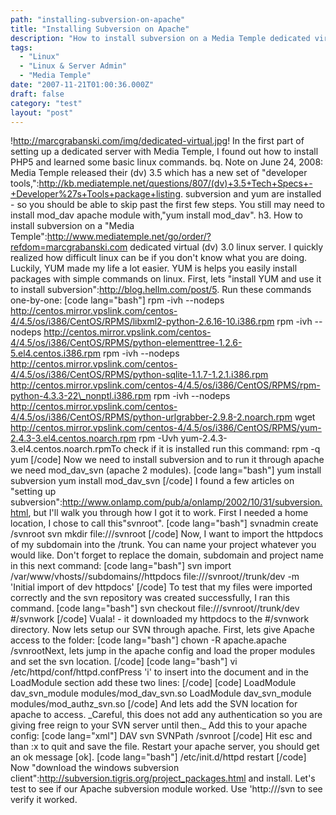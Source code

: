 ```yaml
---
path: "installing-subversion-on-apache"
title: "Installing Subversion on Apache"
description: "How to install subversion on a Media Temple dedicated virtual (dv) 3.0 linux server."
tags: 
  - "Linux"
  - "Linux & Server Admin"
  - "Media Temple"
date: "2007-11-21T01:00:36.000Z"
draft: false
category: "test"
layout: "post"
---
```


!http://marcgrabanski.com/img/dedicated-virtual.jpg! In the first part of setting up a dedicated server with Media Temple, I found out how to install PHP5 and learned some basic linux commands. bq. Note on June 24, 2008: Media Temple released their (dv) 3.5 which has a new set of "developer tools,":http://kb.mediatemple.net/questions/807/(dv)+3.5+Tech+Specs+-+Developer%27s+Tools+package+listing. subversion and yum are installed - so you should be able to skip past the first few steps. You still may need to install mod\_dav apache module with,"yum install mod\_dav". h3. How to install subversion on a "Media Temple":http://www.mediatemple.net/go/order/?refdom=marcgrabanski.com dedicated virtual (dv) 3.0 linux server. I quickly realized how difficult linux can be if you don't know what you are doing. Luckily, YUM made my life a lot easier. YUM is helps you easily install packages with simple commands on linux. First, lets "install YUM and use it to install subversion":http://blog.hellm.com/post/5. Run these commands one-by-one: \[code lang="bash"\] rpm -ivh --nodeps http://centos.mirror.vpslink.com/centos-4/4.5/os/i386/CentOS/RPMS/libxml2-python-2.6.16-10.i386.rpm rpm -ivh --nodeps http://centos.mirror.vpslink.com/centos-4/4.5/os/i386/CentOS/RPMS/python-elementtree-1.2.6-5.el4.centos.i386.rpm rpm -ivh --nodeps http://centos.mirror.vpslink.com/centos-4/4.5/os/i386/CentOS/RPMS/python-sqlite-1.1.7-1.2.1.i386.rpm http://centos.mirror.vpslink.com/centos-4/4.5/os/i386/CentOS/RPMS/rpm-python-4.3.3-22\_nonptl.i386.rpm rpm -ivh --nodeps http://centos.mirror.vpslink.com/centos-4/4.5/os/i386/CentOS/RPMS/python-urlgrabber-2.9.8-2.noarch.rpm wget http://centos.mirror.vpslink.com/centos-4/4.5/os/i386/CentOS/RPMS/yum-2.4.3-3.el4.centos.noarch.rpm rpm -Uvh yum-2.4.3-3.el4.centos.noarch.rpmTo check if it is installed run this command: rpm -q yum \[/code\] Now we need to install subversion and to run it through apache we need mod\_dav\_svn (apache 2 modules). \[code lang="bash"\] yum install subversion yum install mod\_dav_svn \[/code\] I found a few articles on "setting up subversion":http://www.onlamp.com/pub/a/onlamp/2002/10/31/subversion.html, but I'll walk you through how I got it to work. First I needed a home location, I chose to call this"svnroot". \[code lang="bash"\] svnadmin create /svnroot svn mkdir file:///svnroot \[/code\] Now, I want to import the httpdocs of my subdomain into the /trunk. You can name your project whatever you would like. Don't forget to replace the domain, subdomain and project name in this next command: \[code lang="bash"\] svn import /var/www/vhosts//subdomains//httpdocs file:///svnroot//trunk/dev -m 'Initial import of dev httpdocs' \[/code\] To test that my files were imported correctly and the svn repository was created successfully, I ran this command. \[code lang="bash"\] svn checkout file:///svnroot//trunk/dev #/svnwork \[/code\] Vuala! - it downloaded my httpdocs to the #/svnwork directory. Now lets setup our SVN through apache. First, lets give Apache access to the folder: \[code lang="bash"\] chown -R apache.apache /svnrootNext, lets jump in the apache config and load the proper modules and set the svn location. \[/code\] \[code lang="bash"\] vi /etc/httpd/conf/httpd.confPress 'i' to insert into the document and in the LoadModule section add these two lines: \[/code\] \[code\] LoadModule dav\_svn\_module modules/mod\_dav\_svn.so LoadModule dav\_svn\_module modules/mod\_authz\_svn.so \[/code\] And lets add the SVN location for apache to access. \_Careful, this does not add any authentication so you are giving free reign to your SVN server until then.\_ Add this to your apache config: \[code lang="xml"\] DAV svn SVNPath /svnroot \[/code\] Hit esc and than :x to quit and save the file. Restart your apache server, you should get an ok message \[ok\]. \[code lang="bash"\] /etc/init.d/httpd restart \[/code\] Now "download the windows subversion client":http://subversion.tigris.org/project_packages.html and install. Let's test to see if our Apache subversion module worked. Use 'http:///svn to see verify it worked.